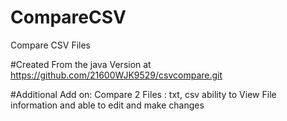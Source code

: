 # CompareCSV
Compare CSV Files

#Created From the java Version at https://github.com/21600WJK9529/csvcompare.git

#Additional Add on:
Compare 2 Files : txt, csv 
ability to View File information and able to edit and make changes 

